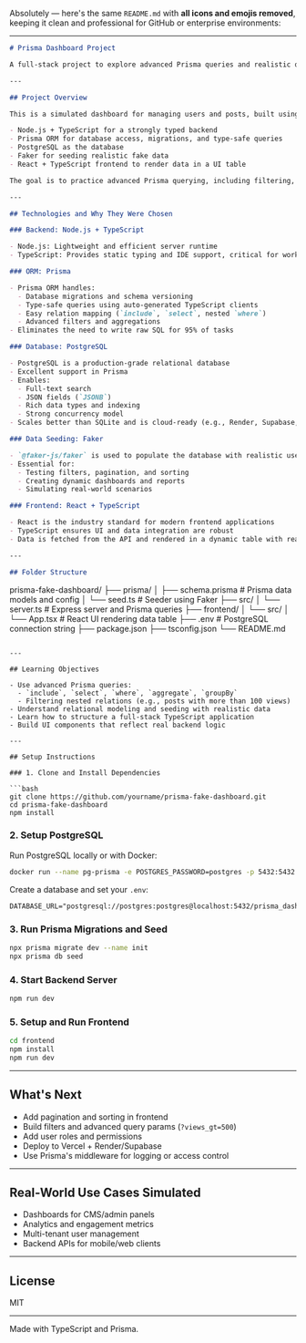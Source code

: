 Absolutely — here's the same `README.md` with **all icons and emojis removed**, keeping it clean and professional for GitHub or enterprise environments:

---

```md
# Prisma Dashboard Project

A full-stack project to explore advanced Prisma queries and realistic data modeling using a modern TypeScript stack.

---

## Project Overview

This is a simulated dashboard for managing users and posts, built using:

- Node.js + TypeScript for a strongly typed backend
- Prisma ORM for database access, migrations, and type-safe queries
- PostgreSQL as the database
- Faker for seeding realistic fake data
- React + TypeScript frontend to render data in a UI table

The goal is to practice advanced Prisma querying, including filtering, aggregation, computed fields, and data modeling — all backed by a robust and scalable stack.

---

## Technologies and Why They Were Chosen

### Backend: Node.js + TypeScript

- Node.js: Lightweight and efficient server runtime
- TypeScript: Provides static typing and IDE support, critical for working with Prisma's generated types

### ORM: Prisma

- Prisma ORM handles:
  - Database migrations and schema versioning
  - Type-safe queries using auto-generated TypeScript clients
  - Easy relation mapping (`include`, `select`, nested `where`)
  - Advanced filters and aggregations
- Eliminates the need to write raw SQL for 95% of tasks

### Database: PostgreSQL

- PostgreSQL is a production-grade relational database
- Excellent support in Prisma
- Enables:
  - Full-text search
  - JSON fields (`JSONB`)
  - Rich data types and indexing
  - Strong concurrency model
- Scales better than SQLite and is cloud-ready (e.g., Render, Supabase, Neon)

### Data Seeding: Faker

- `@faker-js/faker` is used to populate the database with realistic users and posts
- Essential for:
  - Testing filters, pagination, and sorting
  - Creating dynamic dashboards and reports
  - Simulating real-world scenarios

### Frontend: React + TypeScript

- React is the industry standard for modern frontend applications
- TypeScript ensures UI and data integration are robust
- Data is fetched from the API and rendered in a dynamic table with real-time statistics

---

## Folder Structure

```

prisma-fake-dashboard/
├── prisma/
│   ├── schema.prisma       # Prisma data models and config
│   └── seed.ts             # Seeder using Faker
├── src/
│   └── server.ts           # Express server and Prisma queries
├── frontend/
│   └── src/
│       └── App.tsx         # React UI rendering data table
├── .env                    # PostgreSQL connection string
├── package.json
├── tsconfig.json
└── README.md

```

---

## Learning Objectives

- Use advanced Prisma queries:
  - `include`, `select`, `where`, `aggregate`, `groupBy`
  - Filtering nested relations (e.g., posts with more than 100 views)
- Understand relational modeling and seeding with realistic data
- Learn how to structure a full-stack TypeScript application
- Build UI components that reflect real backend logic

---

## Setup Instructions

### 1. Clone and Install Dependencies

```bash
git clone https://github.com/yourname/prisma-fake-dashboard.git
cd prisma-fake-dashboard
npm install
```

### 2. Setup PostgreSQL

Run PostgreSQL locally or with Docker:

```bash
docker run --name pg-prisma -e POSTGRES_PASSWORD=postgres -p 5432:5432 -d postgres
```

Create a database and set your `.env`:

```
DATABASE_URL="postgresql://postgres:postgres@localhost:5432/prisma_dashboard"
```

### 3. Run Prisma Migrations and Seed

```bash
npx prisma migrate dev --name init
npx prisma db seed
```

### 4. Start Backend Server

```bash
npm run dev
```

### 5. Setup and Run Frontend

```bash
cd frontend
npm install
npm run dev
```

---

## What's Next

- Add pagination and sorting in frontend
- Build filters and advanced query params (`?views_gt=500`)
- Add user roles and permissions
- Deploy to Vercel + Render/Supabase
- Use Prisma's middleware for logging or access control

---

## Real-World Use Cases Simulated

- Dashboards for CMS/admin panels
- Analytics and engagement metrics
- Multi-tenant user management
- Backend APIs for mobile/web clients

---

## License

MIT

---

Made with TypeScript and Prisma.
